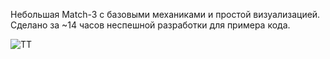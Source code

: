 Небольшая Match-3 с базовыми механиками и простой визуализацией. Сделано за ~14 часов неспешной разработки для примера кода.


 
![TT](https://github.com/user-attachments/assets/d9fbe9a9-e43a-4f19-94a0-684c5b589312)
